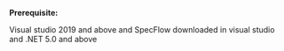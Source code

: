**Prerequisite:** 

Visual studio 2019 and above and 
SpecFlow downloaded in visual studio and 
.NET 5.0 and above
